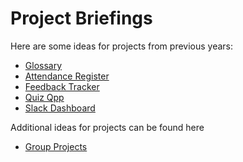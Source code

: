 # Project Briefings

Here are some ideas for projects from previous years:

- [Glossary](https://docs.google.com/document/d/1MxlmMCq2ddsLjghlNumG-kMKruglYomirifBfuU_XHU/edit?usp=sharing)
- [Attendance Register](https://docs.google.com/document/d/1JWjDJ8c5v06rFFwXBYHT5QoNg8T6gQpyI3mxOgb3JJ0/edit?usp=sharing)
- [Feedback Tracker](https://docs.google.com/document/d/1WLsBsTW4MSrsyip1dTUAJHuURuAwer_FXuU7S_vUGlo/edit?usp=sharing)
- [Quiz Qpp](https://docs.google.com/document/d/1jSJLlNmECTCq_wVcDHNxKINOdrLjm7W3S1lU2bYFVr4/edit?usp=sharing)
- [Slack Dashboard](https://docs.google.com/document/d/1yy6t-Ri-Ze--ycM1_F7HXQnChXmGc1njezBqYoWbiJ4/edit?usp=sharing)

Additional ideas for projects can be found here

- [Group Projects](https://github.com/CodeYourFuture/group-projects)
